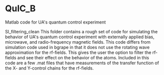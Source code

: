 # QuIC_B
Matlab code for UA's quantum control experiment

SI_filtering_clean
This folder contains a rough set of code for simulating the behavior of 
UA's quantum control experiment with externally applied bias, microwave,
and radio-frequency magnetic fields.  This code differs from simulation 
code used in bgrape in that it does not use the rotating wave 
approximation for the rf-fields.  This gives the user the option to 
filter the rf-fields and see their effect on the behavior of the atoms.
Included in this code are a few .mat files that have measurements of the
transfer function of the X- and Y-control chains for the rf-fields.
